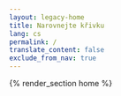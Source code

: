 ```yaml
---
layout: legacy-home
title: Narovnejte křivku
lang: cs
permalink: /
translate_content: false
exclude_from_nav: true
---
```


{% render_section home %}
